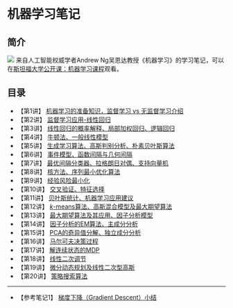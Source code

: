 # 机器学习笔记

## 简介
![](https://github.com/winner1207/notes-machine-learning/raw/master/resource/info.png)
来自人工智能权威学者Andrew Ng吴恩达教授《机器学习》的学习笔记，可以在[斯坦福大学公开课：机器学习课程](斯坦福大学公开课：机器学习课程 "http://open.163.com/special/opencourse/machinelearning.html")观看。

## 目录
- 【第1讲】 [机器学习的准备知识，监督学习 vs 无监督学习介绍](lecture01.md)
- 【第2讲】 [监督学习应用-线性回归](lecture02.md)
- 【第3讲】 [线性回归的概率解释、局部加权回归、逻辑回归](lecture03.md)
- 【第4讲】 [牛顿法、一般线性模型](lecture04.md)
- 【第5讲】 [生成学习算法、高斯判别分析、朴素贝叶斯算法](lecture05.md)
- 【第6讲】 [事件模型、函数间隔与几何间隔](lecture06.md)
- 【第7讲】 [最优间隔分类器、拉格朗日对偶、支持向量机](lecture07.md)
- 【第8讲】 [核方法、序列最小优化算法](lecture08.md)
- 【第9讲】 [经验风险最小化](lecture09.md)
- 【第10讲】 [交叉验证、特征选择](lecture10.md)
- 【第11讲】 [贝叶斯统计、机器学习应用建议](lecture11.md)
- 【第12讲】 [$k$-means算法、高斯混合模型及最大期望算法](lecture12.md)
- 【第13讲】 [最大期望算法及其应用、因子分析模型](lecture13.md)
- 【第14讲】 [因子分析的EM算法、主成分分析](lecture14.md)
- 【第15讲】 [PCA的奇异值分解、独立成分分析](lecture15.md)
- 【第16讲】 [马尔可夫决策过程](lecture16.md)
- 【第17讲】 [解连续状态的MDP](lecture17.md)
- 【第18讲】 [线性二次调节](lecture18.md)
- 【第19讲】 [微分动态规划及线性二次型高斯](lecture19.md)
- 【第20讲】 [策略搜索算法](lecture20.md)

---
- 【参考笔记1】 [梯度下降（Gradient Descent）小结](gradient-descent.md)





